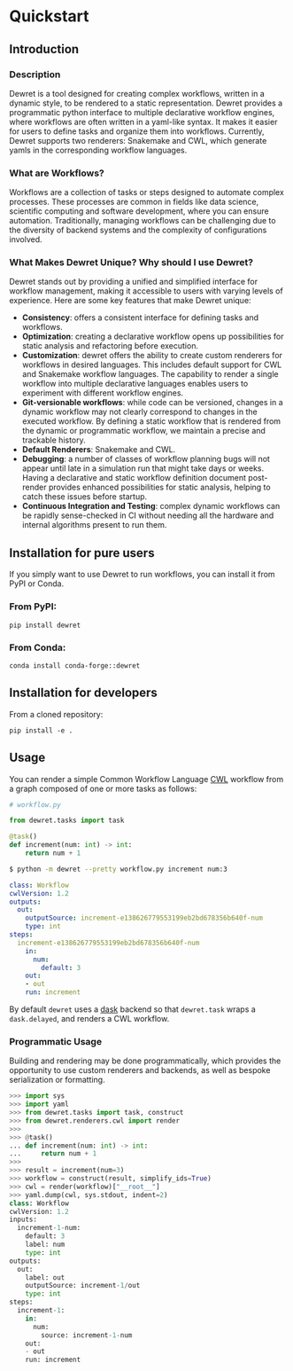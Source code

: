 # Quickstart

## Introduction 

### Description 

Dewret is a tool designed for creating complex workflows, written in a dynamic style, to be rendered to a static representation. Dewret provides a programmatic python interface to multiple declarative workflow engines, where workflows are often written in a yaml-like syntax. It makes it easier for users to define tasks and organize them into workflows. Currently, Dewret supports two renderers: Snakemake and CWL, which generate yamls in the corresponding workflow languages.

### What are Workflows?

Workflows are a collection of tasks or steps designed to automate complex processes. These processes are common in fields like data science, scientific computing and software development, where you can ensure automation. Traditionally, managing workflows can be challenging due to the diversity of backend systems and the complexity of configurations involved.

### What Makes Dewret Unique? Why should I use Dewret?

Dewret stands out by providing a unified and simplified interface for workflow management, making it accessible to users with varying levels of experience. Here are some key features that make Dewret unique:

- **Consistency**: offers a consistent interface for defining tasks and workflows.
- **Optimization**: creating a declarative workflow opens up possibilities for static analysis and refactoring before execution.
- **Customization**: dewret offers the ability to create custom renderers for workflows in desired languages. This includes default support for CWL and Snakemake workflow languages. The capability to render a single workflow into multiple declarative languages enables users to experiment with different workflow engines.
- **Git-versionable workflows**: while code can be versioned, changes in a dynamic workflow may not clearly correspond to changes in the executed workflow. By defining a static workflow that is rendered from the dynamic or programmatic workflow, we maintain a precise and trackable history.
- **Default Renderers**: Snakemake and CWL.
- **Debugging**: a number of classes of workflow planning bugs will not appear until late in a simulation run that might take days or weeks. Having a declarative and static workflow definition document post-render provides enhanced possibilities for static analysis, helping to catch these issues before startup.
- **Continuous Integration and Testing**: complex dynamic workflows can be rapidly sense-checked in CI without needing all the hardware and internal algorithms present to run them.

## Installation for pure users

If you simply want to use Dewret to run workflows, you can install it from PyPI or Conda.

### From PyPI:
```shell
pip install dewret
```

### From Conda:
```shell
conda install conda-forge::dewret
```

## Installation for developers

From a cloned repository:

    pip install -e .

## Usage

You can render a simple Common Workflow Language [CWL](https://www.commonwl.org/) workflow from a graph composed of one or more tasks as follows:

```python
# workflow.py

from dewret.tasks import task

@task()
def increment(num: int) -> int:
    return num + 1
```

```sh
$ python -m dewret --pretty workflow.py increment num:3
```

```yaml
class: Workflow
cwlVersion: 1.2
outputs:
  out:
    outputSource: increment-e138626779553199eb2bd678356b640f-num
    type: int
steps:
  increment-e138626779553199eb2bd678356b640f-num
    in:
      num:
        default: 3
    out:
    - out
    run: increment
```

By default `dewret` uses a [dask](https://www.dask.org/) backend so that `dewret.task` wraps a `dask.delayed`, and renders a CWL workflow. 


### Programmatic Usage

Building and rendering may be done programmatically,
which provides the opportunity to use custom renderers
and backends, as well as bespoke serialization or formatting.

```python
>>> import sys
>>> import yaml
>>> from dewret.tasks import task, construct
>>> from dewret.renderers.cwl import render
>>> 
>>> @task()
... def increment(num: int) -> int:
...     return num + 1
>>>
>>> result = increment(num=3)
>>> workflow = construct(result, simplify_ids=True)
>>> cwl = render(workflow)["__root__"]
>>> yaml.dump(cwl, sys.stdout, indent=2)
class: Workflow
cwlVersion: 1.2
inputs:
  increment-1-num:
    default: 3
    label: num
    type: int
outputs:
  out:
    label: out
    outputSource: increment-1/out
    type: int
steps:
  increment-1:
    in:
      num:
        source: increment-1-num
    out:
    - out
    run: increment

```

